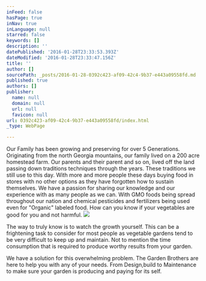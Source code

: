```yaml
---
inFeed: false
hasPage: true
inNav: true
inLanguage: null
starred: false
keywords: []
description: ''
datePublished: '2016-01-28T23:33:53.393Z'
dateModified: '2016-01-28T23:33:47.156Z'
title: ''
author: []
sourcePath: _posts/2016-01-28-0392c423-af09-42c4-9b37-e443a09558fd.md
published: true
authors: []
publisher:
  name: null
  domain: null
  url: null
  favicon: null
url: 0392c423-af09-42c4-9b37-e443a09558fd/index.html
_type: WebPage

---
```

Our Family has been growing and preserving for over 5 Generations.  Originating from the north Georgia mountains, our family lived on a 200 acre homestead farm.  Our parents and their parent and so on, lived off the land passing down traditions techniques through the years.  These traditions we still use to this day.  With more and more people these days buying food in stores with no other options as they have forgotten how to sustain themselves.  We have a passion for sharing our knowledge and our experience with as many people as we can.  With GMO foods being spread throughout our nation and chemical pesticides and fertilizers being used even for "Organic" labeled food.  How can you know if your vegetables are good for you and not harmful.  ![](https://s3-us-west-2.amazonaws.com/the-grid-img/p/b4e501d499233b24f0c80f54429210e5cad25d2f.jpg)

The way to truly know is to watch the growth yourself.  This can be a frightening task to consider for most people as vegetable gardens tend to be very difficult to keep up and maintain.  Not to mention the time consumption that is required to produce worthy results from your garden.

We have a solution for this overwhelming problem.  The Garden Brothers are here to help you with any of your needs.  From Design,build to Maintenance to make sure your garden is producing and paying for its self.